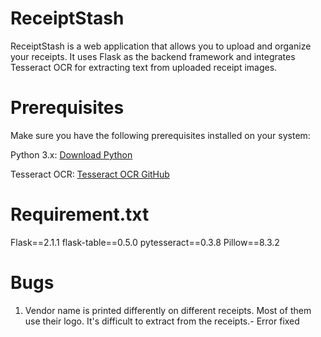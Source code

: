 # ReceiptStash
ReceiptStash is a web application that allows you to upload and organize your receipts. It uses Flask as the backend framework and integrates Tesseract OCR for extracting text from uploaded receipt images.

# Prerequisites
Make sure you have the following prerequisites installed on your system:

Python 3.x: [Download Python](https://www.python.org/downloads/)

Tesseract OCR: [Tesseract OCR GitHub](https://github.com/tesseract-ocr/tesseract)
# Requirement.txt
Flask==2.1.1
flask-table==0.5.0
pytesseract==0.3.8
Pillow==8.3.2
# Bugs

1. Vendor name is printed differently on different receipts. Most of them use their logo. It's difficult to extract from the receipts.- Error fixed


